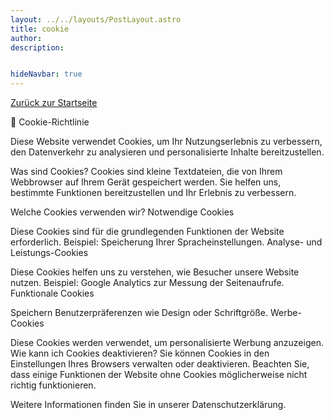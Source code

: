 ```yaml
---
layout: ../../layouts/PostLayout.astro
title: cookie 
author: 
description: 


hideNavbar: true
---
```




<p><a href="/" class="back-button">Zurück zur Startseite</a></p>

📜 Cookie-Richtlinie

Diese Website verwendet Cookies, um Ihr Nutzungserlebnis zu verbessern, den Datenverkehr zu analysieren und personalisierte Inhalte bereitzustellen.

Was sind Cookies?
Cookies sind kleine Textdateien, die von Ihrem Webbrowser auf Ihrem Gerät gespeichert werden. Sie helfen uns, bestimmte Funktionen bereitzustellen und Ihr Erlebnis zu verbessern.

Welche Cookies verwenden wir?
Notwendige Cookies

Diese Cookies sind für die grundlegenden Funktionen der Website erforderlich.
Beispiel: Speicherung Ihrer Spracheinstellungen.
Analyse- und Leistungs-Cookies

Diese Cookies helfen uns zu verstehen, wie Besucher unsere Website nutzen.
Beispiel: Google Analytics zur Messung der Seitenaufrufe.
Funktionale Cookies

Speichern Benutzerpräferenzen wie Design oder Schriftgröße.
Werbe-Cookies

Diese Cookies werden verwendet, um personalisierte Werbung anzuzeigen.
Wie kann ich Cookies deaktivieren?
Sie können Cookies in den Einstellungen Ihres Browsers verwalten oder deaktivieren. Beachten Sie, dass einige Funktionen der Website ohne Cookies möglicherweise nicht richtig funktionieren.

Weitere Informationen finden Sie in unserer Datenschutzerklärung.


